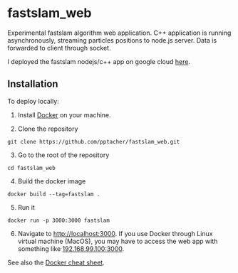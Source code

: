 # fastslam_web
Experimental fastslam algorithm web application. C++ application is running asynchronously, streaming particles positions to node.js server. Data is forwarded to client through socket.

I deployed the fastslam nodejs/c++ app on google cloud [here](http://34.89.86.35:8080).

## Installation

To deploy locally:

1. Install [Docker](https://www.docker.com/get-started) on your machine.

2. Clone the repository

```
git clone https://github.com/pptacher/fastslam_web.git
```

3. Go to the root of the repository

```
cd fastslam_web
```

4. Build the docker image

```
docker build --tag=fastslam .
```

5. Run it

```
docker run -p 3000:3000 fastslam
```

6. Navigate to [http://localhost:3000](http://localhost:3000). If you use Docker through Linux virtual machine (MacOS), you may have to access the web app with something like [192.168.99.100:3000](http://192.168.99.100:3000).

See also  the [Docker cheat sheet](https://www.docker.com/sites/default/files/Docker_CheatSheet_08.09.2016_0.pdf).
